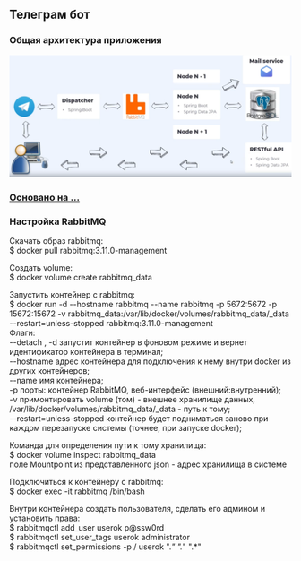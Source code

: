 ## Телеграм бот

### Общая архитектура приложения
![img.png](img.png)

### [Основано на ...](https://github.com/AndreyYermolenko/BabushkinPogreb)



### Настройка RabbitMQ
Скачать образ rabbitmq: <br />
\$ docker pull rabbitmq:3.11.0-management <br />

Создать volume: <br />
\$ docker volume create rabbitmq_data <br />

Запустить контейнер с rabbitmq: <br />
\$ docker run -d --hostname rabbitmq --name rabbitmq -p 5672:5672 -p 15672:15672 -v rabbitmq_data:/var/lib/docker/volumes/rabbitmq_data/_data --restart=unless-stopped rabbitmq:3.11.0-management <br />
Флаги: <br />
--detach , -d запустит контейнер в фоновом режиме и вернет идентификатор контейнера в терминал; <br />
--hostname адрес контейнера для подключения к нему внутри docker из других контейнеров; <br />
--name имя контейнера; <br />
-p порты: контейнер RabbitMQ, веб-интерфейс (внешний:внутренний); <br />
-v примонтировать volume (том) - внешнее хранилище данных, /var/lib/docker/volumes/rabbitmq_data/_data - путь к тому; <br />
--restart=unless-stopped контейнер будет подниматься заново при каждом перезапуске системы (точнее, при запуске docker); <br />

Команда для определения пути к тому хранилища: <br />
\$ docker volume inspect rabbitmq_data <br />
поле Mountpoint из представленного json - адрес хранилища в системе <br />

Подключиться к контейнеру с rabbitmq: <br />
\$ docker exec -it rabbitmq /bin/bash <br />

Внутри контейнера создать пользователя, сделать его админом и установить права: <br />
\$ rabbitmqctl add_user userok p@ssw0rd <br />
\$ rabbitmqctl set_user_tags userok administrator <br />
\$ rabbitmqctl set_permissions -p / userok ".*" ".*" ".*" <br />

